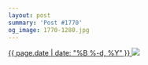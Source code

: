 ```yaml
---
layout: post
summary: 'Post #1770'
og_image: 1770-1280.jpg
---
```


<p>
 <time>
  <a href="/1770">
   {{ page.date | date: "%B %-d, %Y" }}
  </a>
 </time>
 <a href="/1770">
  <img sizes="(min-width: 700px) 50vw, calc(100vw - 2rem)" src="{{ site.assets_url }}/1770-640.jpg" srcset="{{ site.assets_url }}/1770-320.jpg 320w, {{ site.assets_url }}/1770-640.jpg 640w, {{ site.assets_url }}/1770-960.jpg 960w, {{ site.assets_url }}/1770-1280.jpg 1280w"/>
 </a>
</p>
